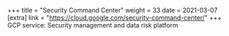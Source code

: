 +++
title = "Security Command Center"
weight = 33
date = 2021-03-07
[extra]
link = "https://cloud.google.com/security-command-center/"
+++
GCP service: Security management and data risk platform

